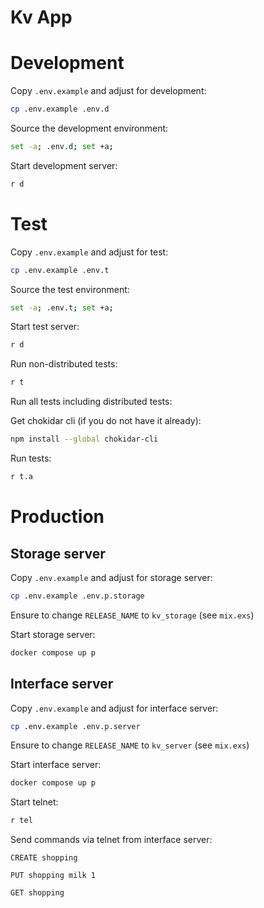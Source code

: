# Kv App

# Development

Copy `.env.example` and adjust for development:

```sh
cp .env.example .env.d
```

Source the development environment:

```sh
set -a; .env.d; set +a;
```

Start development server:

```sh
r d
```

# Test

Copy `.env.example` and adjust for test:

```sh
cp .env.example .env.t
```

Source the test environment:

```sh
set -a; .env.t; set +a;
```

Start test server:

```sh
r d
```

Run non-distributed tests:

```sh
r t
```

Run all tests including distributed tests:

Get chokidar cli (if you do not have it already):

```sh
npm install --global chokidar-cli
```

Run tests:

```sh
r t.a
```

# Production

## Storage server

Copy `.env.example` and adjust for storage server:

```sh
cp .env.example .env.p.storage
```

Ensure to change `RELEASE_NAME` to `kv_storage` (see `mix.exs`)

Start storage server:

```sh
docker compose up p
```

## Interface server

Copy `.env.example` and adjust for interface server:

```sh
cp .env.example .env.p.server
```

Ensure to change `RELEASE_NAME` to `kv_server` (see `mix.exs`)

Start interface server:

```sh
docker compose up p
```

Start telnet:

```sh
r tel
```

Send commands via telnet from interface server:

```
CREATE shopping

PUT shopping milk 1

GET shopping
```
